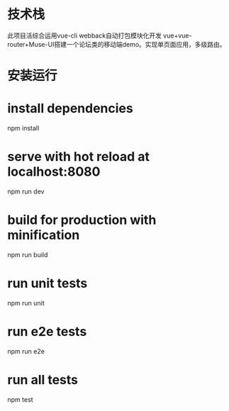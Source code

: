 # 技术栈
此项目活综合运用vue-cli webback自动打包模块化开发
vue+vue-router+Muse-UI搭建一个论坛类的移动端demo。实现单页面应用，多级路由。

# 安装运行
# install dependencies
npm install

# serve with hot reload at localhost:8080
npm run dev

# build for production with minification
npm run build

# run unit tests
npm run unit

# run e2e tests
npm run e2e

# run all tests
npm test
